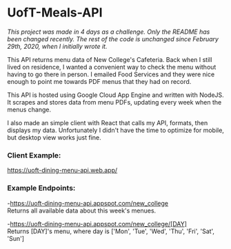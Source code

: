 # UofT-Meals-API

*This project was made in 4 days as a challenge. Only the README has been changed recently. The rest of the code is unchanged since February 29th, 2020, when I initially wrote it.*

This API returns menu data of New College's Cafeteria. Back when I still lived on residence, I wanted a convenient way to check the menu without having to go there in person. I emailed Food Services and they were nice enough to point me towards PDF menus that they had on record.

This API is hosted using Google Cloud App Engine and written with NodeJS. It scrapes and stores data from menu PDFs, updating every week when the menus change.

I also made an simple client with React that calls my API, formats, then displays my data. Unfortunately I didn't have the time to optimize for mobile, but desktop view works just fine.

### Client Example:  
  https://uoft-dining-menu-api.web.app/

### Example Endpoints:

  -https://uoft-dining-menu-api.appspot.com/new_college  
  Returns all available data about this week's menues.  
  
  -https://uoft-dining-menu-api.appspot.com/new_college/[DAY]  
  Returns [DAY]'s menu, where day is ['Mon', 'Tue', 'Wed', 'Thu', 'Fri', 'Sat', 'Sun'] 
